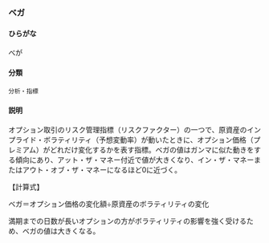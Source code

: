 <div style="display:none;">

## [あ行](securities-terms?id=あ行)
## [か行](securities-terms?id=か行)
## [さ行](securities-terms?id=さ行)
## [た行](securities-terms?id=た行)
## [な行](securities-terms?id=な行)
## [は行](securities-terms?id=は行)

</div>

### ベガ

#### ひらがな

べが

#### 分類

`分析・指標`

#### 説明

オプション取引のリスク管理指標（リスクファクター）の一つで、原資産のインプライド・ボラティリティ（予想変動率）が動いたときに、オプション価格（プレミアム）がどれだけ変化するかを表す指標。ベガの値はガンマに似た動きをする傾向にあり、アット・ザ・マネー付近で値が大きくなり、イン・ザ・マネーまたはアウト・オブ・ザ・マネーになるほど0に近づく。
 
【計算式】
ベガ＝オプション価格の変化額÷原資産のボラティリティの変化
 
満期までの日数が長いオプションの方がボラティリティの影響を強く受けるため、ベガの値は大きくなる。

<div style="display:none;">

## [ま行](securities-terms?id=ま行)
## [や行](securities-terms?id=や行)
## [ら行](securities-terms?id=ら行)
## [わ行](securities-terms?id=わ行)
## [英数字・記号](securities-terms?id=英数字・記号)

</div>

